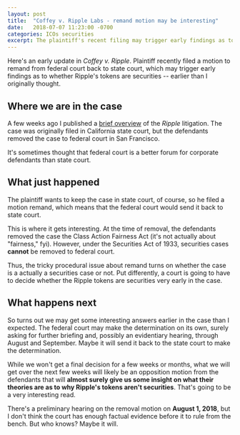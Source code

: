 ```yaml
---
layout: post
title:  "Coffey v. Ripple Labs - remand motion may be interesting"
date:   2018-07-07 11:23:00 -0700
categories: ICOs securities
excerpt: The plaintiff's recent filing may trigger early findings as to whether Ripple's tokens are securities.
---
```


Here's an early update in _Coffey v. Ripple_.  Plaintiff recently filed a motion to remand from federal court back to state court, which may trigger early findings as to whether Ripple's tokens are securities -- earlier than I originally thought.

## Where we are in the case

A few weeks ago I published a [brief overview](icos/securities/2018/06/08/ripple-complaint-analysis.html) of the _Ripple_ litigation. The case was originally filed in California state court, but the defendants removed the case to federal court in San Francisco.

It's sometimes thought that federal court is a better forum for corporate defendants than state court.

## What just happened

The plaintiff wants to keep the case in state court, of course, so he filed a motion remand, which means that the federal court would send it back to state court.

This is where it gets interesting.  At the time of removal, the defendants removed the case the Class Action Fairness Act (it's not actually about "fairness," fyi).  However, under the Securities Act of 1933, securities cases **cannot** be removed to federal court.

Thus, the tricky procedural issue about remand turns on whether the case is a actually a securities case or not.  Put differently, a court is going to have to decide whether the Ripple tokens are securities very early in the case.

## What happens next

So turns out we may get some interesting answers earlier in the case than I expected.  The federal court may make the determination on its own, surely asking for further briefing and, possibly an evidentiary hearing, through August and September.  Maybe it will send it back to the state court to make the determination.

While we won't get a final decision for a few weeks or months, what we will get over the next few weeks will likely be an opposition motion from the defendants that will **almost surely give us some insight on what their theories are as to why Ripple's tokens aren't securities**. That's going to be a very interesting read.

There's a preliminary hearing on the removal motion on **August 1, 2018**, but I don't think the court has enough factual evidence before it to rule from the bench.  But who knows?  Maybe it will.
